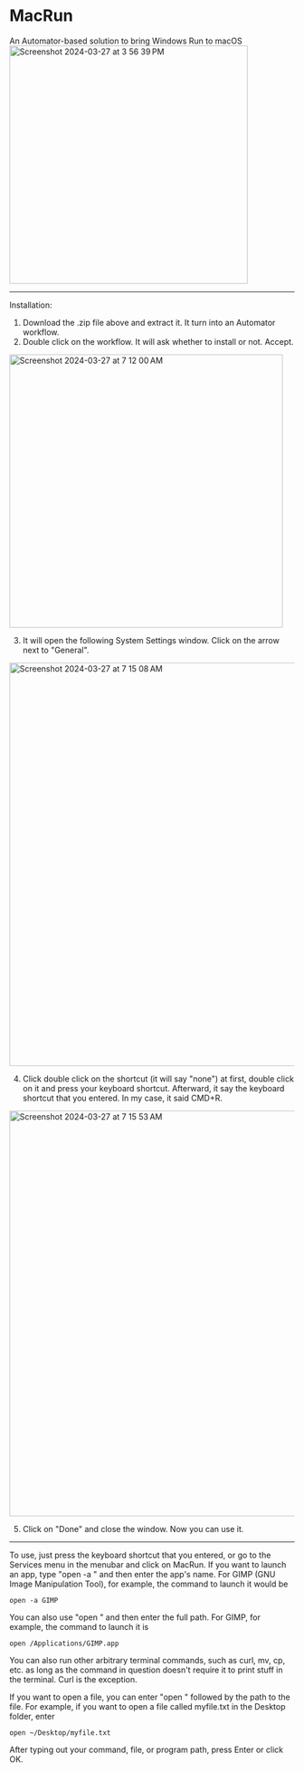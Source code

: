 # MacRun
An Automator-based solution to bring Windows Run to macOS
<img width="421" alt="Screenshot 2024-03-27 at 3 56 39 PM" src="https://github.com/matthewyang204/MacRun/assets/141765903/a905917a-08d6-4ba5-9b03-006127e0fa5f">

---------------
Installation:
1. Download the .zip file above and extract it. It turn into an Automator workflow.
2. Double click on the workflow. It will ask whether to install or not. Accept.
<img width="483" alt="Screenshot 2024-03-27 at 7 12 00 AM" src="https://github.com/matthewyang204/MacRun/assets/141765903/64cf19bc-6268-4b1b-8151-c174c68a6212">

3. It will open the following System Settings window. Click on the arrow next to "General".
<img width="713" alt="Screenshot 2024-03-27 at 7 15 08 AM" src="https://github.com/matthewyang204/MacRun/assets/141765903/735bdb5e-7448-4a8f-87c5-232f3640b67d">

4. Click double click on the shortcut (it will say "none") at first, double click on it and press your keyboard shortcut. Afterward, it say the keyboard shortcut that you entered. In my case, it said CMD+R.
<img width="717" alt="Screenshot 2024-03-27 at 7 15 53 AM" src="https://github.com/matthewyang204/MacRun/assets/141765903/673a2ae0-0d0b-4186-ad0c-6543c65b0e21">

5. Click on "Done" and close the window. Now you can use it.

---------------------------------------------------------------------------------------------------------------------------------------------------------------------------------------------------------------------------------------------------------------------------------------------
To use, just press the keyboard shortcut that you entered, or go to the Services menu in the menubar and click on MacRun. If you want to launch an app, type "open -a " and then enter the app's name. For GIMP (GNU Image Manipulation Tool), for example, the command to launch it would be
```
open -a GIMP
```
You can also use "open " and then enter the full path. For GIMP, for example, the command to launch it is
```
open /Applications/GIMP.app
```
You can also run other arbitrary terminal commands, such as curl, mv, cp, etc. as long as the command in question doesn't require it to print stuff in the terminal. Curl is the exception.

If you want to open a file, you can enter "open " followed by the path to the file. For example, if you want to open a file called myfile.txt in the Desktop folder, enter
```
open ~/Desktop/myfile.txt
```

After typing out your command, file, or program path, press Enter or click OK.
